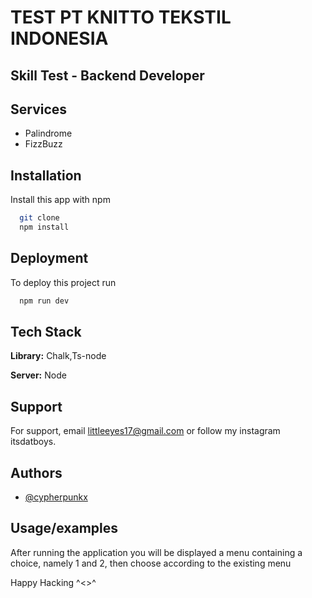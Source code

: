
# TEST PT KNITTO TEKSTIL INDONESIA

## Skill Test - Backend Developer


## Services

- Palindrome
- FizzBuzz


## Installation

Install this app with npm

```bash
  git clone
  npm install
```
    
## Deployment

To deploy this project run

```bash
  npm run dev
```


## Tech Stack

**Library:** Chalk,Ts-node

**Server:** Node


## Support

For support, email littleeyes17@gmail.com or follow my instagram itsdatboys.


## Authors

- [@cypherpunkx](https://www.github.com/cypherpunkx)


## Usage/examples

After running the application you will be displayed a menu containing a choice, namely 1 and 2, then choose according to the existing menu

Happy Hacking ^<>^